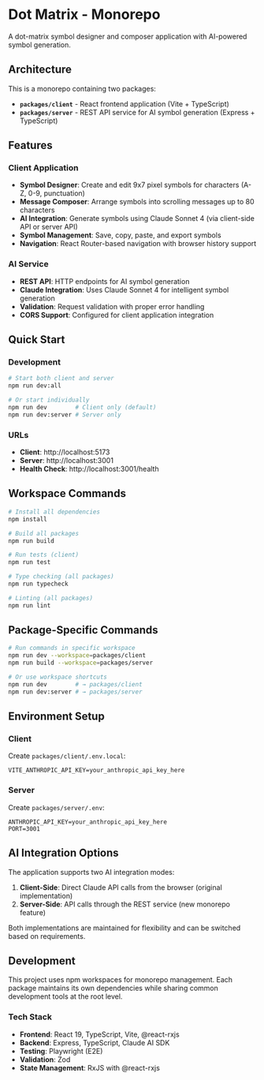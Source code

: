 # Dot Matrix - Monorepo

A dot-matrix symbol designer and composer application with AI-powered symbol generation.

## Architecture

This is a monorepo containing two packages:

- **`packages/client`** - React frontend application (Vite + TypeScript)
- **`packages/server`** - REST API service for AI symbol generation (Express + TypeScript)

## Features

### Client Application
- **Symbol Designer**: Create and edit 9x7 pixel symbols for characters (A-Z, 0-9, punctuation)
- **Message Composer**: Arrange symbols into scrolling messages up to 80 characters
- **AI Integration**: Generate symbols using Claude Sonnet 4 (via client-side API or server API)
- **Symbol Management**: Save, copy, paste, and export symbols
- **Navigation**: React Router-based navigation with browser history support

### AI Service
- **REST API**: HTTP endpoints for AI symbol generation
- **Claude Integration**: Uses Claude Sonnet 4 for intelligent symbol generation
- **Validation**: Request validation with proper error handling
- **CORS Support**: Configured for client application integration

## Quick Start

### Development
```bash
# Start both client and server
npm run dev:all

# Or start individually
npm run dev        # Client only (default)
npm run dev:server # Server only
```

### URLs
- **Client**: http://localhost:5173
- **Server**: http://localhost:3001
- **Health Check**: http://localhost:3001/health

## Workspace Commands

```bash
# Install all dependencies
npm install

# Build all packages
npm run build

# Run tests (client)
npm run test

# Type checking (all packages)
npm run typecheck

# Linting (all packages)
npm run lint
```

## Package-Specific Commands

```bash
# Run commands in specific workspace
npm run dev --workspace=packages/client
npm run build --workspace=packages/server

# Or use workspace shortcuts
npm run dev        # → packages/client
npm run dev:server # → packages/server
```

## Environment Setup

### Client
Create `packages/client/.env.local`:
```env
VITE_ANTHROPIC_API_KEY=your_anthropic_api_key_here
```

### Server
Create `packages/server/.env`:
```env
ANTHROPIC_API_KEY=your_anthropic_api_key_here
PORT=3001
```

## AI Integration Options

The application supports two AI integration modes:

1. **Client-Side**: Direct Claude API calls from the browser (original implementation)
2. **Server-Side**: API calls through the REST service (new monorepo feature)

Both implementations are maintained for flexibility and can be switched based on requirements.

## Development

This project uses npm workspaces for monorepo management. Each package maintains its own dependencies while sharing common development tools at the root level.

### Tech Stack
- **Frontend**: React 19, TypeScript, Vite, @react-rxjs
- **Backend**: Express, TypeScript, Claude AI SDK
- **Testing**: Playwright (E2E)
- **Validation**: Zod
- **State Management**: RxJS with @react-rxjs